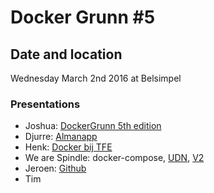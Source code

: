 # Docker Grunn #5

## Date and location

Wednesday March 2nd 2016 at Belsimpel

### Presentations

- Joshua: [DockerGrunn 5th edition](https://speakerdeck.com/zout/dockergrunn-5th-edition)
- Djurre: [Almanapp](Almanapp_Docker.pdf)
- Henk: [Docker bij TFE](https://speakerdeck.com/hbokh/docker-bij-tfe)
- We are Spindle: docker-compose, [UDN](docker-compose.udn.yml), [V2](docker-compose.v2.yml)
- Jeroen: [Github](https://github.com/JeroenBoersma/docker-compose-development)
- Tim 
